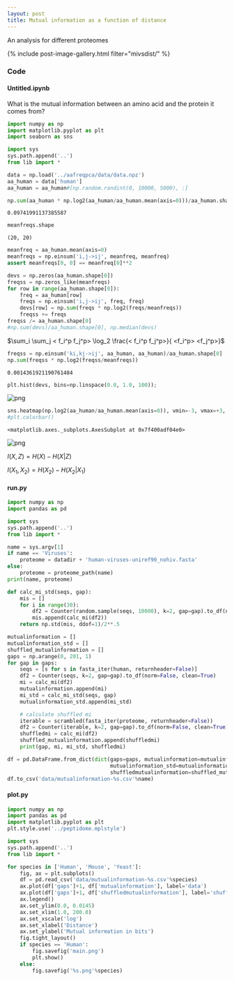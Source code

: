 ```yaml
---
layout: post
title: Mutual information as a function of distance
---
```


An analysis for different proteomes

{% include post-image-gallery.html filter="mivsdist/" %}

### Code 
#### Untitled.ipynb


What is the mutual information between an amino acid and the protein it comes from?


```python
import numpy as np
import matplotlib.pyplot as plt
import seaborn as sns

import sys
sys.path.append('..')
from lib import *
```


```python
data = np.load('../aafreqpca/data/data.npz')
aa_human = data['human']
aa_human = aa_human#[np.random.randint(0, 10000, 5000), :]
```


```python
np.sum(aa_human * np.log2(aa_human/aa_human.mean(axis=0)))/aa_human.shape[0]
```




    0.09741991137385587




```python
meanfreqs.shape
```




    (20, 20)




```python
meanfreq = aa_human.mean(axis=0)
meanfreqs = np.einsum('i,j->ij', meanfreq, meanfreq)
assert meanfreqs[0, 0] == meanfreq[0]**2
```


```python
devs = np.zeros(aa_human.shape[0])
freqss = np.zeros_like(meanfreqs)
for row in range(aa_human.shape[0]):
    freq = aa_human[row]
    freqs = np.einsum('i,j->ij', freq, freq)
    devs[row] = np.sum(freqs * np.log2(freqs/meanfreqs))
    freqss += freqs
freqss /= aa_human.shape[0]
#np.sum(devs)/aa_human.shape[0], np.median(devs)
```

$\sum_i \sum_j < f_i^p f_j^p> \log_2 \frac{< f_i^p f_j^p>}{ <f_i^p> <f_j^p>}$


```python
freqss = np.einsum('ki,kj->ij', aa_human, aa_human)/aa_human.shape[0]
np.sum(freqss * np.log2(freqss/meanfreqs))
```




    0.0014361921190761484




```python
plt.hist(devs, bins=np.linspace(0.0, 1.0, 100));
```


![png](notebook_files/Untitled_9_0.png)



```python
sns.heatmap(np.log2(aa_human/aa_human.mean(axis=0)), vmin=-3, vmax=+3, cmap='PRGn')
#plt.colorbar()
```




    <matplotlib.axes._subplots.AxesSubplot at 0x7f400adf04e0>




![png](notebook_files/Untitled_10_1.png)


$I(X, Z) = H(X) - H(X|Z)$

$I(X_1, X_2) = H(X_2) - H(X_2 | X_1)$
#### run.py

```python
import numpy as np
import pandas as pd

import sys
sys.path.append('..')
from lib import *

name = sys.argv[1]
if name == 'Viruses':
    proteome = datadir + 'human-viruses-uniref90_nohiv.fasta'
else:
    proteome = proteome_path(name)
print(name, proteome)

def calc_mi_std(seqs, gap):
    mis = []
    for i in range(30):
        df2 = Counter(random.sample(seqs, 10000), k=2, gap=gap).to_df(norm=False, clean=True)
        mis.append(calc_mi(df2))
    return np.std(mis, ddof=1)/2**.5

mutualinformation = []
mutualinformation_std = []
shuffled_mutualinformation = []
gaps = np.arange(0, 201, 1)
for gap in gaps:
    seqs = [s for s in fasta_iter(human, returnheader=False)]
    df2 = Counter(seqs, k=2, gap=gap).to_df(norm=False, clean=True)
    mi = calc_mi(df2)
    mutualinformation.append(mi)
    mi_std = calc_mi_std(seqs, gap)
    mutualinformation_std.append(mi_std)

    # calculate shuffled mi
    iterable = scrambled(fasta_iter(proteome, returnheader=False))
    df2 = Counter(iterable, k=2, gap=gap).to_df(norm=False, clean=True)
    shuffledmi = calc_mi(df2)
    shuffled_mutualinformation.append(shuffledmi)
    print(gap, mi, mi_std, shuffledmi)

df = pd.DataFrame.from_dict(dict(gaps=gaps, mutualinformation=mutualinformation,
                                 mutualinformation_std=mutualinformation_std,
                                 shuffledmutualinformation=shuffled_mutualinformation))
df.to_csv('data/mutualinformation-%s.csv'%name)

```
#### plot.py

```python
import numpy as np
import pandas as pd
import matplotlib.pyplot as plt
plt.style.use('../peptidome.mplstyle')

import sys
sys.path.append('..')
from lib import *

for species in ['Human', 'Mouse', 'Yeast']:
    fig, ax = plt.subplots()
    df = pd.read_csv('data/mutualinformation-%s.csv'%species)
    ax.plot(df['gaps']+1, df['mutualinformation'], label='data')
    ax.plot(df['gaps']+1, df['shuffledmutualinformation'], label='shuffled')
    ax.legend()
    ax.set_ylim(0.0, 0.0145)
    ax.set_xlim(1.0, 200.0)
    ax.set_xscale('log')
    ax.set_xlabel('Distance')
    ax.set_ylabel('Mutual information in bits')
    fig.tight_layout()
    if species == 'Human':
        fig.savefig('main.png')
        plt.show()
    else:
        fig.savefig('%s.png'%species)

```
